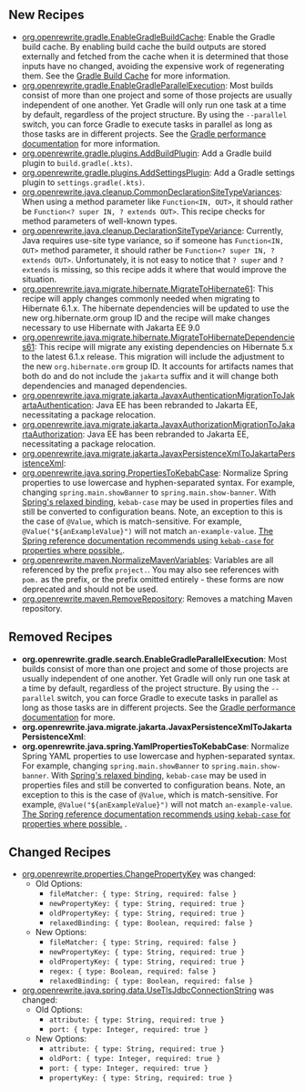## New Recipes
* [org.openrewrite.gradle.EnableGradleBuildCache](https://docs.openrewrite.org/reference/recipes/gradle/enablegradlebuildcache): Enable the Gradle build cache. By enabling build cache the build outputs are stored externally and fetched from the cache when it is determined that those inputs have no changed, avoiding the expensive work of regenerating them. See the [Gradle Build Cache](https://docs.gradle.org/current/userguide/build_cache.html) for more information. 
* [org.openrewrite.gradle.EnableGradleParallelExecution](https://docs.openrewrite.org/reference/recipes/gradle/enablegradleparallelexecution): Most builds consist of more than one project and some of those projects are usually independent of one another. Yet Gradle will only run one task at a time by default, regardless of the project structure. By using the `--parallel` switch, you can force Gradle to execute tasks in parallel as long as those tasks are in different projects. See the [Gradle performance documentation](https://docs.gradle.org/current/userguide/performance.html#parallel_execution) for more information. 
* [org.openrewrite.gradle.plugins.AddBuildPlugin](https://docs.openrewrite.org/reference/recipes/gradle/plugins/addbuildplugin): Add a Gradle build plugin to `build.gradle(.kts)`. 
* [org.openrewrite.gradle.plugins.AddSettingsPlugin](https://docs.openrewrite.org/reference/recipes/gradle/plugins/addsettingsplugin): Add a Gradle settings plugin to `settings.gradle(.kts)`. 
* [org.openrewrite.java.cleanup.CommonDeclarationSiteTypeVariances](https://docs.openrewrite.org/reference/recipes/java/cleanup/commondeclarationsitetypevariances): When using a method parameter like `Function<IN, OUT>`, it should rather be `Function<? super IN, ? extends OUT>`. This recipe checks for method parameters of well-known types. 
* [org.openrewrite.java.cleanup.DeclarationSiteTypeVariance](https://docs.openrewrite.org/reference/recipes/java/cleanup/declarationsitetypevariance): Currently, Java requires use-site type variance, so if someone has `Function<IN, OUT>` method parameter, it should rather be `Function<? super IN, ? extends OUT>`. Unfortunately, it is not easy to notice that `? super` and `? extends` is missing, so this recipe adds it where that would improve the situation. 
* [org.openrewrite.java.migrate.hibernate.MigrateToHibernate61](https://docs.openrewrite.org/reference/recipes/java/migrate/hibernate/migratetohibernate61): This recipe will apply changes commonly needed when migrating to Hibernate 6.1.x. The hibernate dependencies will   be updated to use the new org.hibernate.orm group ID and the recipe will make changes necessary to use Hibernate with Jakarta EE 9.0
* [org.openrewrite.java.migrate.hibernate.MigrateToHibernateDependencies61](https://docs.openrewrite.org/reference/recipes/java/migrate/hibernate/migratetohibernatedependencies61): This recipe will migrate any existing dependencies on Hibernate 5.x to the latest 6.1.x release. This migration will include the adjustment to the new `org.hibernate.orm` group ID. It accounts for artifacts names that both do and do not include the `jakarta` suffix and it will change both dependencies and managed dependencies.
* [org.openrewrite.java.migrate.jakarta.JavaxAuthenticationMigrationToJakartaAuthentication](https://docs.openrewrite.org/reference/recipes/java/migrate/jakarta/javaxauthenticationmigrationtojakartaauthentication): Java EE has been rebranded to Jakarta EE, necessitating a package relocation. 
* [org.openrewrite.java.migrate.jakarta.JavaxAuthorizationMigrationToJakartaAuthorization](https://docs.openrewrite.org/reference/recipes/java/migrate/jakarta/javaxauthorizationmigrationtojakartaauthorization): Java EE has been rebranded to Jakarta EE, necessitating a package relocation. 
* [org.openrewrite.java.migrate.jakarta.JavaxPersistenceXmlToJakartaPersistenceXml](https://docs.openrewrite.org/reference/recipes/java/migrate/jakarta/javaxpersistencexmltojakartapersistencexml):  
* [org.openrewrite.java.spring.PropertiesToKebabCase](https://docs.openrewrite.org/reference/recipes/java/spring/propertiestokebabcase): Normalize Spring properties to use lowercase and hyphen-separated syntax. For example, changing `spring.main.showBanner` to `spring.main.show-banner`. With [Spring's relaxed binding](https://docs.spring.io/spring-boot/docs/2.5.6/reference/html/features.html#features.external-config.typesafe-configuration-properties.relaxed-binding), `kebab-case` may be used in properties files and still be converted to configuration beans. Note, an exception to this is the case of `@Value`, which is match-sensitive. For example, `@Value("${anExampleValue}")` will not match `an-example-value`. [The Spring reference documentation recommends using `kebab-case` for properties where possible.](https://docs.spring.io/spring-boot/docs/2.5.6/reference/html/features.html#features.external-config.typesafe-configuration-properties.relaxed-binding). 
* [org.openrewrite.maven.NormalizeMavenVariables](https://docs.openrewrite.org/reference/recipes/maven/normalizemavenvariables): Variables are all referenced by the prefix `project.`. You may also see references with `pom.` as the prefix, or the prefix omitted entirely - these forms are now deprecated and should not be used. 
* [org.openrewrite.maven.RemoveRepository](https://docs.openrewrite.org/reference/recipes/maven/removerepository): Removes a matching Maven repository. 

## Removed Recipes
* **org.openrewrite.gradle.search.EnableGradleParallelExecution**: Most builds consist of more than one project and some of those projects are usually independent of one another. Yet Gradle will only run one task at a time by default, regardless of the project structure. By using the `--parallel` switch, you can force Gradle to execute tasks in parallel as long as those tasks are in different projects. See the [Gradle performance documentation](https://docs.gradle.org/current/userguide/performance.html#parallel_execution) for more. 
* **org.openrewrite.java.migrate.jakarta.JavaxPersistenceXmlToJakartaPersistenceXml**:  
* **org.openrewrite.java.spring.YamlPropertiesToKebabCase**: Normalize Spring YAML properties to use lowercase and hyphen-separated syntax. For example, changing `spring.main.showBanner` to `spring.main.show-banner`. With [Spring's relaxed binding](https://docs.spring.io/spring-boot/docs/2.5.6/reference/html/features.html#features.external-config.typesafe-configuration-properties.relaxed-binding), `kebab-case` may be used in properties files and still be converted to configuration beans. Note, an exception to this is the case of `@Value`, which is match-sensitive. For example, `@Value("${anExampleValue}")` will not match `an-example-value`. [The Spring reference documentation recommends using `kebab-case` for properties where possible.](https://docs.spring.io/spring-boot/docs/2.5.6/reference/html/features.html#features.external-config.typesafe-configuration-properties.relaxed-binding) . 

## Changed Recipes
* [org.openrewrite.properties.ChangePropertyKey](https://docs.openrewrite.org/reference/recipes/properties/changepropertykey) was changed:
  * Old Options:
    * `fileMatcher: { type: String, required: false }`
    * `newPropertyKey: { type: String, required: true }`
    * `oldPropertyKey: { type: String, required: true }`
    * `relaxedBinding: { type: Boolean, required: false }`
  * New Options:
    * `fileMatcher: { type: String, required: false }`
    * `newPropertyKey: { type: String, required: true }`
    * `oldPropertyKey: { type: String, required: true }`
    * `regex: { type: Boolean, required: false }`
    * `relaxedBinding: { type: Boolean, required: false }`
* [org.openrewrite.java.spring.data.UseTlsJdbcConnectionString](https://docs.openrewrite.org/reference/recipes/java/spring/data/usetlsjdbcconnectionstring) was changed:
  * Old Options:
    * `attribute: { type: String, required: true }`
    * `port: { type: Integer, required: true }`
  * New Options:
    * `attribute: { type: String, required: true }`
    * `oldPort: { type: Integer, required: true }`
    * `port: { type: Integer, required: true }`
    * `propertyKey: { type: String, required: true }`